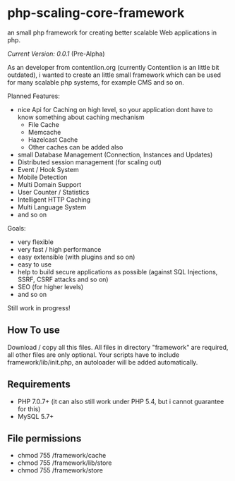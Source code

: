 # php-scaling-core-framework
an small php framework for creating better scalable Web applications in php.

*Current Version: 0.0.1* (Pre-Alpha)

As an developer from contentlion.org (currently Contentlion is an little bit outdated), i wanted to create an little small framework which can be used for many scalable php systems, for example CMS and so on.

Planned Features:
  - nice Api for Caching on high level, so your application dont have to know something about caching mechanism
    - File Cache
    - Memcache
    - Hazelcast Cache
    - Other caches can be added also
  - small Database Management (Connection, Instances and Updates)
  - Distributed session management (for scaling out)
  - Event / Hook System
  - Mobile Detection
  - Multi Domain Support
  - User Counter / Statistics
  - Intelligent HTTP Caching
  - Multi Language System
  - and so on

Goals:
  - very flexible
  - very fast / high performance
  - easy extensible (with plugins and so on)
  - easy to use
  - help to build secure applications as possible (against SQL Injections, SSRF, CSRF attacks and so on)
  - SEO (for higher levels)
  - and so on

Still work in progress!

## How To use
Download / copy all this files. All files in directory "framework" are required, all other files are only optional.
Your scripts have to include framework/lib/init.php, an autoloader will be added automatically.

## Requirements
  - PHP 7.0.7+ (it can also still work under PHP 5.4, but i cannot guarantee for this)
  - MySQL 5.7+

## File permissions
  - chmod 755 /framework/cache
  - chmod 755 /framework/lib/store
  - chmod 755 /framework/store
